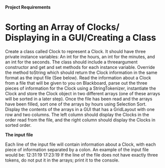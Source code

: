 **Project Requirements**
# Sorting an Array of Clocks/ Displaying in a GUI/Creating a Class
Create a class called Clock to represent a Clock. It should have three private instance variables: An int
for the hours, an int for the minutes, and an int for the seconds. The class should include a threeargument constructor and get and set methods for each instance variable. Override the method toString
which should return the Clock information in the same format as the input file (See below).
Read the information about a Clock from a file that will be given to you on Blackboard, parse out the
three pieces of information for the Clock using a StringTokenizer, instantiate the Clock and store the
Clock object in two different arrays (one of these arrays will be sorted in a later step). Once the file has
been read and the arrays have been filled, sort one of the arrays by hours using Selection Sort.
Display the contents of the arrays in a GUI that has a GridLayout with one row and two columns. The
left column should display the Clocks in the order read from the file, and the right column should display
the Clocks in sorted order.

**The input file**

Each line of the input file will contain information about a Clock, with each piece of information
separated by a colon. An example of the input file would be:
12:31:19
17:23:19
If the line of the file does not have exactly three tokens, do not put it in the arrays; print it to the console.
